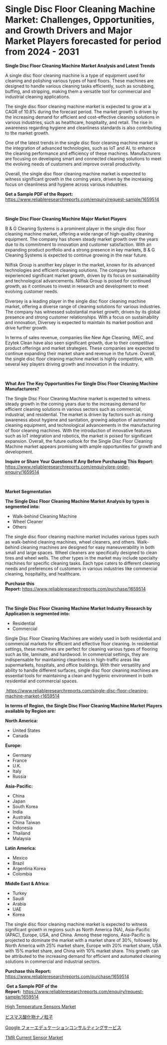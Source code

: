 <p><h1>Single Disc Floor Cleaning Machine Market: Challenges, Opportunities, and Growth Drivers and Major Market Players forecasted for period from 2024 - 2031</h1></p><p><strong>Single Disc Floor Cleaning Machine Market Analysis and Latest Trends</strong></p>
<p><p>A single disc floor cleaning machine is a type of equipment used for cleaning and polishing various types of hard floors. These machines are designed to handle various cleaning tasks efficiently, such as scrubbing, buffing, and stripping, making them a versatile tool for commercial and industrial cleaning applications.</p><p>The single disc floor cleaning machine market is expected to grow at a CAGR of 10.8% during the forecast period. The market growth is driven by the increasing demand for efficient and cost-effective cleaning solutions in various industries, such as healthcare, hospitality, and retail. The rise in awareness regarding hygiene and cleanliness standards is also contributing to the market growth.</p><p>One of the latest trends in the single disc floor cleaning machine market is the integration of advanced technologies, such as IoT and AI, to enhance the cleaning performance and efficiency of these machines. Manufacturers are focusing on developing smart and connected cleaning solutions to meet the evolving needs of customers and improve overall productivity.</p><p>Overall, the single disc floor cleaning machine market is expected to witness significant growth in the coming years, driven by the increasing focus on cleanliness and hygiene across various industries.</p></p>
<p><strong>Get a Sample PDF of the Report:&nbsp;</strong> <a href="https://www.reliableresearchreports.com/enquiry/request-sample/1659514">https://www.reliableresearchreports.com/enquiry/request-sample/1659514</a></p>
<p>&nbsp;</p>
<p><strong>Single Disc Floor Cleaning Machine Major Market Players</strong></p>
<p><p>B & G Cleaning Systems is a prominent player in the single disc floor cleaning machine market, offering a wide range of high-quality cleaning equipment. The company has shown steady market growth over the years due to its commitment to innovation and customer satisfaction. With an expanding product portfolio and a strong presence in key markets, B & G Cleaning Systems is expected to continue growing in the near future.</p><p>Nilfisk Group is another key player in the market, known for its advanced technologies and efficient cleaning solutions. The company has experienced significant market growth, driven by its focus on sustainability and technological advancements. Nilfisk Group is poised for continued growth, as it continues to invest in research and development to meet evolving customer needs.</p><p>Diversey is a leading player in the single disc floor cleaning machine market, offering a diverse range of cleaning solutions for various industries. The company has witnessed substantial market growth, driven by its global presence and strong customer relationships. With a focus on sustainability and innovation, Diversey is expected to maintain its market position and drive further growth.</p><p>In terms of sales revenue, companies like New Age Cleaning, IMEC, and Ezytek Clean have also seen significant growth, due to their competitive product offerings and market strategies. These companies are expected to continue expanding their market share and revenue in the future. Overall, the single disc floor cleaning machine market is highly competitive, with several key players driving growth and innovation in the industry.</p></p>
<p>&nbsp;</p>
<p><strong>What Are The Key Opportunities For Single Disc Floor Cleaning Machine Manufacturers?</strong></p>
<p><p>The Single Disc Floor Cleaning Machine market is expected to witness steady growth in the coming years due to the increasing demand for efficient cleaning solutions in various sectors such as commercial, industrial, and residential. The market is driven by factors such as rising awareness about hygiene and sanitation, growing adoption of automated cleaning equipment, and technological advancements in the manufacturing of floor cleaning machines. With the introduction of innovative features such as IoT integration and robotics, the market is poised for significant expansion. Overall, the future outlook for the Single Disc Floor Cleaning Machine market appears promising with ample opportunities for growth and development.</p></p>
<p><strong>Inquire or Share Your Questions If Any Before Purchasing This Report:</strong> <a href="https://www.reliableresearchreports.com/enquiry/pre-order-enquiry/1659514">https://www.reliableresearchreports.com/enquiry/pre-order-enquiry/1659514</a></p>
<p>&nbsp;</p>
<p><strong>Market Segmentation</strong></p>
<p><strong>The Single Disc Floor Cleaning Machine Market Analysis by types is segmented into:</strong></p>
<p><ul><li>Walk-behind Cleaning Machine</li><li>Wheel Cleaner</li><li>Others</li></ul></p>
<p><p>The single disc floor cleaning machine market includes various types such as walk-behind cleaning machines, wheel cleaners, and others. Walk-behind cleaning machines are designed for easy maneuverability in both small and large spaces. Wheel cleaners are specifically designed to clean tires and wheel wells. The other types in the market may include specialty machines for specific cleaning tasks. Each type caters to different cleaning needs and preferences of customers in various industries like commercial cleaning, hospitality, and healthcare.</p></p>
<p><strong>Purchase this Report:&nbsp;</strong><a href="https://www.reliableresearchreports.com/purchase/1659514">https://www.reliableresearchreports.com/purchase/1659514</a></p>
<p>&nbsp;</p>
<p><strong>The Single Disc Floor Cleaning Machine Market Industry Research by Application is segmented into:</strong></p>
<p><ul><li>Residential</li><li>Commercial</li></ul></p>
<p><p>Single Disc Floor Cleaning Machines are widely used in both residential and commercial markets for efficient and effective floor cleaning. In residential settings, these machines are perfect for cleaning various types of flooring such as tile, laminate, and hardwood. In commercial settings, they are indispensable for maintaining cleanliness in high-traffic areas like supermarkets, hospitals, and office buildings. With their versatility and ability to handle different surfaces, single disc floor cleaning machines are essential tools for maintaining a clean and hygienic environment in both residential and commercial spaces.</p></p>
<p><a href="https://www.reliableresearchreports.com/single-disc-floor-cleaning-machine-market-r1659514">&nbsp;https://www.reliableresearchreports.com/single-disc-floor-cleaning-machine-market-r1659514</a></p>
<p><strong>In terms of Region, the Single Disc Floor Cleaning Machine Market Players available by Region are:</strong></p>
<p>
    <p> <strong> North America: </strong>
        <ul>
            <li>United States</li>
            <li>Canada</li>
        </ul>
        </p> 
    <p> <strong> Europe: </strong>
        <ul>
            <li>Germany</li>
            <li>France</li>
            <li>U.K.</li>
            <li>Italy</li>
            <li>Russia</li>
        </ul>
        </p> 
    <p> <strong> Asia-Pacific: </strong>
        <ul>
            <li>China</li>
            <li>Japan</li>
            <li>South Korea</li>
            <li>India</li>
            <li>Australia</li>
            <li>China Taiwan</li>
            <li>Indonesia</li>
            <li>Thailand</li>
            <li>Malaysia</li>
        </ul>
        </p> 
    <p> <strong> Latin America: </strong>
        <ul>
            <li>Mexico</li>
            <li>Brazil</li>
            <li>Argentina Korea</li>
            <li>Colombia</li>
        </ul>
        </p> 
    <p> <strong> Middle East & Africa: </strong>
        <ul>
            <li>Turkey</li>
            <li>Saudi</li>
            <li>Arabia</li>
            <li>UAE</li>
            <li>Korea</li>
        </ul>
    </p>
    </p>
<p><p>The single disc floor cleaning machine market is expected to witness significant growth in regions such as North America (NA), Asia-Pacific (APAC), Europe, USA, and China. Among these regions, Asia-Pacific is projected to dominate the market with a market share of 30%, followed by North America with 25% market share, Europe with 20% market share, USA with 15% market share, and China with 10% market share. This growth can be attributed to the increasing demand for efficient and automated cleaning solutions in commercial and industrial sectors.</p></p>
<p><strong>Purchase this Report: </strong><a href="https://www.reliableresearchreports.com/purchase/1659514">https://www.reliableresearchreports.com/purchase/1659514</a></p>
<p>&nbsp;<strong>Get a Sample PDF of the Report:&nbsp;&nbsp;</strong><a href="https://www.reliableresearchreports.com/enquiry/request-sample/1659514">https://www.reliableresearchreports.com/enquiry/request-sample/1659514</a></p>
<p><strong></strong></p>
<p><p><a href="https://www.linkedin.com/pulse/high-temperature-sensors-market-size-amp-share-analysis-gtdne">High Temperature Sensors Market</a></p><p><a href="https://github.com/andrade7361/Market-Research-Report-List-1/blob/main/9322927153921.md">ビスマス酸化物ナノ粒子</a></p><p><a href="https://medium.com/@elishelacruz56456/google-for-education-consulting-%E3%82%B5%E3%83%BC%E3%83%93%E3%82%B9%E3%81%AE%E5%B8%82%E5%A0%B4%E8%A6%8F%E6%A8%A1%E3%81%A8%E3%82%B7%E3%82%A7%E3%82%A2%E5%88%86%E6%9E%90-%E6%88%90%E9%95%B7%E3%83%88%E3%83%AC%E3%83%B3%E3%83%89%E3%81%A8%E4%BA%88%E6%B8%AC2024%E5%B9%B4-2031%E5%B9%B4-1eb450824634">Google フォーエデュケーションコンサルティングサービス</a></p><p><a href="https://www.linkedin.com/pulse/tmr-current-sensor-industry-analysis-report-its-market-lumre">TMR Current Sensor Market</a></p></p>
